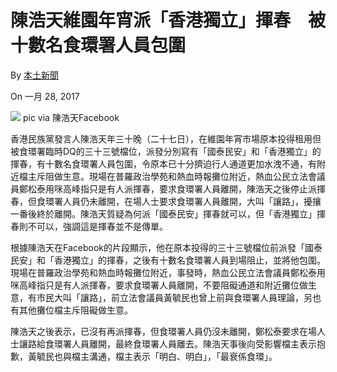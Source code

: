 陳浩天維園年宵派「香港獨立」揮春　被十數名食環署人員包圍
========================================================

By [本土新聞](http://www.localpresshk.com/author/janis/)

On 一月 28, 2017

  
  
  

![](http://www.localpresshk.com/wp-content/uploads/2017/01/0127_chan.jpg?x16008)
pic via 陳浩天Facebook

香港民族黨發言人陳浩天年三十晚（二十七日），在維園年宵市場原本投得租用但被食環署臨時DQ的三十三號檔位，派發分別寫有「國泰民安」和「香港獨立」的揮春，有十數名食環署人員包圍，令原本已十分擠迫行人通道更加水洩不通，有附近檔主斥阻做生意。現場在普羅政治學苑和熱血時報攤位附近，熱血公民立法會議員鄭松泰用咪高峰指只是有人派揮春，要求食環署人員離開，陳浩天之後停止派揮春，但食環署人員仍未離開，在場人士要求食環署人員離開，大叫「讓路」，擾攘一番後終於離開。陳浩天質疑為何派「國泰民安」揮春就可以，但「香港獨立」揮春則不可以，強調這是揮春並不是傳單。

  
  
  

根據陳浩天在Facebook的片段顯示，他在原本投得的三十三號檔位前派發「國泰民安」和「香港獨立」的揮春，之後有十數名食環署人員到場阻止，並將他包圍。現場在普羅政治學苑和熱血時報攤位附近，事發時，熱血公民立法會議員鄭松泰用咪高峰指只是有人派揮春，要求食環署人員離開，不要阻礙通道和附近攤位做生意，有市民大叫「讓路」，前立法會議員黃毓民也曾上前與食環署人員理論，另也有其他攤位檔主斥阻礙做生意。

陳浩天之後表示，已沒有再派揮春，但食環署人員仍沒未離開，鄭松泰要求在場人士讓路給食環署人員離開，最終食環署人員離去。陳浩天事後向受影響檔主表示抱歉，黃毓民也與檔主溝通，檔主表示「明白、明白」，「最衰係食環」。

  
  
  



